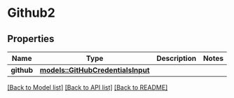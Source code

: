 # Github2

## Properties

Name | Type | Description | Notes
------------ | ------------- | ------------- | -------------
**github** | [**models::GitHubCredentialsInput**](GitHubCredentialsInput.md) |  | 

[[Back to Model list]](../README.md#documentation-for-models) [[Back to API list]](../README.md#documentation-for-api-endpoints) [[Back to README]](../README.md)


